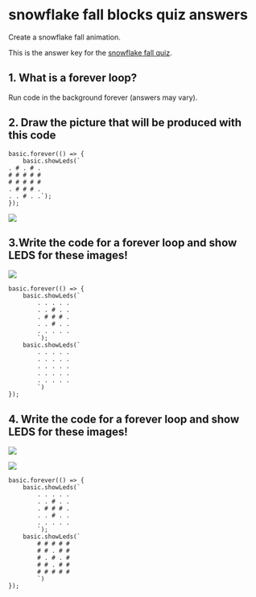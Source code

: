 # snowflake fall blocks quiz answers

Create a snowflake fall animation.  

This is the answer key for the [snowflake fall quiz](/lessons/snowflake-fall/quiz).

## 1. What is a forever loop?

Run code in the background forever (answers may vary).

## 2. Draw the picture that will be produced with this code

```blocks
basic.forever(() => {
    basic.showLeds(`
. # . # .
# # # # #
# # # # #
. # # # .
. . # . .`);
});

```

![](/static/mb/lessons/flashing-heart-0.png)

## 3.Write the code for a forever loop and show LEDS for these images!

![](/static/mb/lessons/snowflake-fall-0.png)

```blocks
basic.forever(() => {
    basic.showLeds(`
        . . . . .
        . . # . .
        . # # # .
        . . # . .
        . . . . .
        `);
    basic.showLeds(`
        . . . . .
        . . . . .
        . . . . .
        . . . . .
        . . . . .
        `)
});
```

## 4. Write the code for a forever loop and show LEDS for these images!

![](/static/mb/lessons/snowflake-fall-1.png)

![](/static/mb/lessons/snowflake-fall-2.png)

```blocks
basic.forever(() => {
    basic.showLeds(`
        . . . . .
        . . # . .
        . # # # .
        . . # . .
        . . . . .
        `);
    basic.showLeds(`
        # # # # #
        # # . # #
        # . # . #
        # # . # #
        # # # # #
        `)
});
```